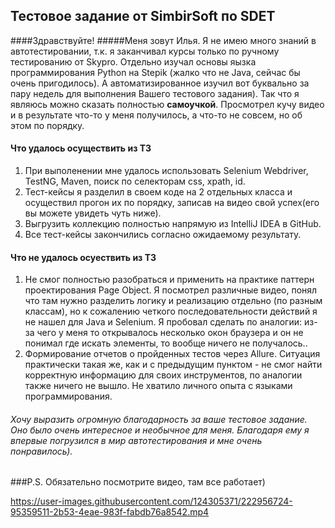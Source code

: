 ## Тестовое задание от SimbirSoft по SDET
####Здравствуйте!
#####Меня зовут Илья. 
Я не имею много знаний в автотестировании, т.к. я заканчивал курсы только по ручному тестированию от  Skypro. Отдельно изучал основы яызка программирования Python на Stepik (жалко что не Java, сейчас бы очень пригодилось). А автоматизированное изучил вот буквально за пару недель для выполнения Вашего тестового задания). Так что я являюсь можно сказать полностью __самоучкой__. Просмотрел кучу видео и в результате что-то у меня получилось, а что-то не совсем, но об этом по порядку.


#### Что удалось осуществить из ТЗ
1. При выполенении мне удалось использовать Selenium Webdriver, TestNG, Maven, поиск по селекторам css, xpath, id.
2. Тест-кейсы я разделил в своем коде на 2 отдельных класса и осуществил прогон их по порядку, записав на видео свой успех(его вы можете увидеть чуть ниже).
3. Выгрузить коллекцию полностью напрямую из IntelliJ IDEA в GitHub.
4. Все тест-кейсы закончились согласно ожидаемому результату.

#### Что не удалось осуествить из ТЗ

1. Не смог полностью разобраться и применить на практике паттерн проектирования Page Object. Я посмотрел различные видео, понял что там нужно разделить логику и реализацию отдельно (по разным классам), но к сожалению четкого последовательности действий я не нашел для Java и Selenium. Я пробовал сделать по аналогии: из-за чего у меня то открывалось несколько окон браузера и он не понимал где искать элементы, то вообще ничего не получалось..
2. Формирование отчетов о пройденных тестов через Allure. Ситуация практически такая же, как и с предыдущим пунктом - не смог найти корректную информацию для своих инструментов, по аналогии также ничего не вышло. Не хватило личного опыта с языками программирования.

###### Хочу выразить огромную благодарность за ваше тестовое задание. Оно было очень интересное и необычное для меня. Благодаря ему я впервые погрузился в мир автотестирования и мне очень понравилось). 

###P.S. Обязательно посмотрите видео, там все работает)

https://user-images.githubusercontent.com/124305371/222956724-95359511-2b53-4eae-983f-fabdb76a8542.mp4

